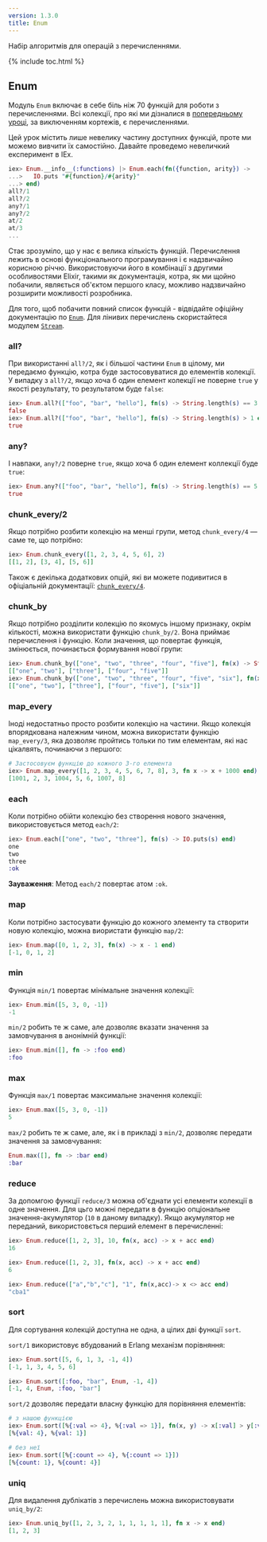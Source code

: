 ```yaml
---
version: 1.3.0
title: Enum
---
```


Набір алгоритмів для операцій з перечисленнями.

{% include toc.html %}

## Enum

Модуль `Enum` включає в себе біль ніж 70 функцій для роботи з перечисленнями. Всі колекції, про які ми дізналися в [попередньому уроці](../collections/), за виключенням кортежів, є перечисленнями.

Цей урок містить лише невелику частину доступних функцій, проте ми можемо вивчити їх самостійно.
Давайте проведемо невеличкий експеримент в IEx.

```elixir
iex> Enum.__info__(:functions) |> Enum.each(fn({function, arity}) ->
...>   IO.puts "#{function}/#{arity}"
...> end)
all?/1
all?/2
any?/1
any?/2
at/2
at/3
...
```

Стає зрозуміло, що у нас є велика кількість функцій.
Перечислення лежить в основі функціонального програмування і є надзвичайно корисною річчю.
Використовуючи його в комбінації з другими особливостями Elixir, такими як документація, котра, як ми щойно побачили, являється об'єктом першого класу, можливо надзвичайно розширити можливості розробника.


Для того, щоб побачити повний список функцій - відвідайте офіційну документацію по [`Enum`](https://hexdocs.pm/elixir/Enum.html). Для лінивих перечислень скористайтеся модулем [`Stream`](https://hexdocs.pm/elixir/Stream.html).

### all?

При використанні `all?/2`, як і більшої частини `Enum` в цілому, ми передаємо функцію, котра буде застосовуватися до елементів колекції. У випадку з `all?/2`, якщо хоча б один елемент колекції не поверне `true` у якості результату, то результатом буде `false`:

```elixir
iex> Enum.all?(["foo", "bar", "hello"], fn(s) -> String.length(s) == 3 end)
false
iex> Enum.all?(["foo", "bar", "hello"], fn(s) -> String.length(s) > 1 end)
true
```

### any?

І навпаки, `any?/2` поверне `true`, якщо хоча б один елемент коллекції буде `true`:

```elixir
iex> Enum.any?(["foo", "bar", "hello"], fn(s) -> String.length(s) == 5 end)
true
```

### chunk_every/2

Якщо потрібно розбити колекцію на менші групи, метод `chunk_every/4` — саме те, що потрібно:

```elixir
iex> Enum.chunk_every([1, 2, 3, 4, 5, 6], 2)
[[1, 2], [3, 4], [5, 6]]
```

Також є декілька додаткових опцій, які ви можете подивитися в офіціальній документації: [`chunk_every/4`](https://hexdocs.pm/elixir/Enum.html#chunk_every/4).

### chunk_by

Якщо потрібно розділити колекцію по якомусь іншому признаку, окрім кількості, можна використати функцію `chunk_by/2`. Вона приймає перечислення і функцію. Коли значення, що повертає функція, змінюється, починається формування нової групи:

```elixir
iex> Enum.chunk_by(["one", "two", "three", "four", "five"], fn(x) -> String.length(x) end)
[["one", "two"], ["three"], ["four", "five"]]
iex> Enum.chunk_by(["one", "two", "three", "four", "five", "six"], fn(x) -> String.length(x) end)
[["one", "two"], ["three"], ["four", "five"], ["six"]]
```

### map_every

Іноді недостатньо просто розбити колекцію на частини. Якщо колекція впорядкована належним чином, можна використати функцію `map_every/3`, яка дозволяє пройтись тольки по тим елементам, які нас цікалвять, починаючи з першого:

```elixir
# Застосовуєм функцію до кожного 3-го елемента
iex> Enum.map_every([1, 2, 3, 4, 5, 6, 7, 8], 3, fn x -> x + 1000 end)
[1001, 2, 3, 1004, 5, 6, 1007, 8]
```

### each

Коли потрібно обійти колекцію без створення нового значення, використовується метод `each/2`:

```elixir
iex> Enum.each(["one", "two", "three"], fn(s) -> IO.puts(s) end)
one
two
three
:ok
```

__Зауваження__: Метод `each/2` повертає атом `:ok`.

### map

Коли потрібно застосувати функцію до кожного элементу та створити новую колекцію, можна виористати функцію `map/2`:

```elixir
iex> Enum.map([0, 1, 2, 3], fn(x) -> x - 1 end)
[-1, 0, 1, 2]
```

### min

Функція `min/1` повертає мінімальне значення колекції:

```elixir
iex> Enum.min([5, 3, 0, -1])
-1
```

`min/2` робить те ж саме, але дозволяє вказати значення за замовчування в анонімній функції:

```elixir
iex> Enum.min([], fn -> :foo end)
:foo
```

### max

Функція `max/1` повертає максимальне значення колекції:

```elixir
iex> Enum.max([5, 3, 0, -1])
5
```

`max/2` робить те ж саме, але, як і в прикладі з `min/2`, дозволяє передати значення за замовчування:

```elixir
Enum.max([], fn -> :bar end)
:bar
```

### reduce

За допомгою функції `reduce/3` можна об'єднати усі елементи колекції в одне значення. Для цьго можні передати в функцію опціональне значення-акумулятор (`10` в даному випадку). Якщо акумулятор не переданий, використовється перший елемент в перечисленні:

```elixir
iex> Enum.reduce([1, 2, 3], 10, fn(x, acc) -> x + acc end)
16

iex> Enum.reduce([1, 2, 3], fn(x, acc) -> x + acc end)
6

iex> Enum.reduce(["a","b","c"], "1", fn(x,acc)-> x <> acc end)
"cba1"
```

### sort

Для сортування колекцій доступна не одна, а цілих дві функції `sort`.

`sort/1` використовує вбудований в Erlang механізм порівняння:

```elixir
iex> Enum.sort([5, 6, 1, 3, -1, 4])
[-1, 1, 3, 4, 5, 6]

iex> Enum.sort([:foo, "bar", Enum, -1, 4])
[-1, 4, Enum, :foo, "bar"]
```

`sort/2` дозволяє передати власну функцію для порівняння елементів:

```elixir
# з нашою функцією
iex> Enum.sort([%{:val => 4}, %{:val => 1}], fn(x, y) -> x[:val] > y[:val] end)
[%{val: 4}, %{val: 1}]

# без неї
iex> Enum.sort([%{:count => 4}, %{:count => 1}])
[%{count: 1}, %{count: 4}]
```

### uniq

Для видалення дублікатів з перечислень можна використовувати `uniq_by/2`:

```elixir
iex> Enum.uniq_by([1, 2, 3, 2, 1, 1, 1, 1, 1], fn x -> x end)
[1, 2, 3]
```
